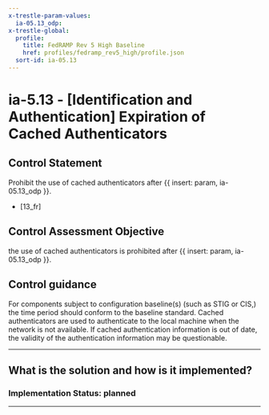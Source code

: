 ```yaml
---
x-trestle-param-values:
  ia-05.13_odp:
x-trestle-global:
  profile:
    title: FedRAMP Rev 5 High Baseline
    href: profiles/fedramp_rev5_high/profile.json
  sort-id: ia-05.13
---
```


# ia-5.13 - \[Identification and Authentication\] Expiration of Cached Authenticators

## Control Statement

Prohibit the use of cached authenticators after {{ insert: param, ia-05.13_odp }}.

- \[13_fr\]

## Control Assessment Objective

the use of cached authenticators is prohibited after {{ insert: param, ia-05.13_odp }}.

## Control guidance

For components subject to configuration baseline(s) (such as STIG or CIS,) the time period should conform to the baseline standard.
Cached authenticators are used to authenticate to the local machine when the network is not available. If cached authentication information is out of date, the validity of the authentication information may be questionable.

______________________________________________________________________

## What is the solution and how is it implemented?

<!-- For implementation status enter one of: implemented, partial, planned, alternative, not-applicable -->

<!-- Note that the list of rules under ### Rules: is read-only and changes will not be captured after assembly to JSON -->

<!-- Add control implementation description here for control: ia-5.13 -->

### Implementation Status: planned

______________________________________________________________________
